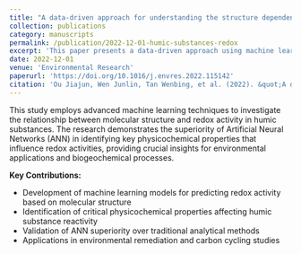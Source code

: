 ```yaml
---
title: "A data-driven approach for understanding the structure dependence of redox activity in humic substances"
collection: publications
category: manuscripts
permalink: /publication/2022-12-01-humic-substances-redox
excerpt: 'This paper presents a data-driven approach using machine learning to understand how the molecular structure of humic substances influences their redox activity, with applications in environmental remediation and biogeochemistry.'
date: 2022-12-01
venue: 'Environmental Research'
paperurl: 'https://doi.org/10.1016/j.envres.2022.115142'
citation: 'Ou Jiajun, Wen Junlin, Tan Wenbing, et al. (2022). &quot;A data-driven approach for understanding the structure dependence of redox activity in humic substances.&quot; <i>Environmental Research</i>. JCR Q1 TOP.'
---
```


This study employs advanced machine learning techniques to investigate the relationship between molecular structure and redox activity in humic substances. The research demonstrates the superiority of Artificial Neural Networks (ANN) in identifying key physicochemical properties that influence redox activities, providing crucial insights for environmental applications and biogeochemical processes.

**Key Contributions:**
- Development of machine learning models for predicting redox activity based on molecular structure
- Identification of critical physicochemical properties affecting humic substance reactivity
- Validation of ANN superiority over traditional analytical methods
- Applications in environmental remediation and carbon cycling studies